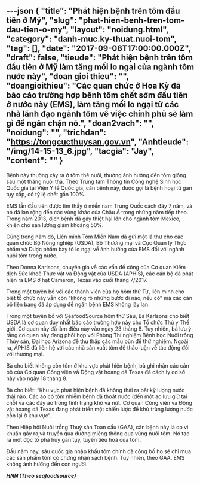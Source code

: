 ---json
{
    "title": "Phát hiện bệnh trên tôm đầu tiên ở Mỹ",
    "slug": "phat-hien-benh-tren-tom-dau-tien-o-my",
    "layout": "noidung.html",
    "category": "danh-muc.ky-thuat.nuoi-tom",
    "tag": [],
    "date": "2017-09-08T17:00:00.000Z",
    "draft": false,
    "tieude": "Phát hiện bệnh trên tôm đầu tiên ở Mỹ làm tăng mối lo ngại của ngành tôm nước này",
    "doan gioi thieu": "",
    "doangioithieu": "Các quan chức ở Hoa Kỳ đã báo cáo trường hợp bênh tôm chết sớm đầu tiên ở nước này (EMS), làm tăng mối lo ngại từ các nhà lãnh đạo ngành tôm về việc chính phủ sẽ làm gì để ngăn chặn nó.",
    "doan2vach": "",
    "noidung": "",
    "trichdan": "https://tongcucthuysan.gov.vn",
    "Anhtieude": "/img/14-15-13_6.jpg",
    "tacgia": "Jay",
    "__content__": ""
}
---
<p><span style="font-size:14px">Bệnh n&agrave;y thường xảy ra ở t&ocirc;m thẻ nu&ocirc;i, thường ảnh hưởng đến t&ocirc;m giống sau một th&aacute;ng nu&ocirc;i thả. Theo Trung t&acirc;m Th&ocirc;ng tin C&ocirc;ng nghệ Sinh học Quốc gia tại Viện Y tế Quốc gia, căn bệnh n&agrave;y, được gọi l&agrave; bệnh hoại tử gan tụy cấp, c&oacute; tỷ lệ chết gần 100%.</span></p>

<p><span style="font-size:14px">EMS lần đầu ti&ecirc;n được t&igrave;m thấy ở miền nam Trung Quốc c&aacute;ch đ&acirc;y 7 năm, v&agrave; n&oacute; đ&atilde; lan rộng đến c&aacute;c v&ugrave;ng kh&aacute;c của Ch&acirc;u &Aacute; trong những năm tiếp theo. Trong năm 2013, dịch bệnh đ&atilde; g&acirc;y thiệt hại lớn cho ng&agrave;nh t&ocirc;m Mexico, khiến cho sản lượng giảm khoảng 50%.</span></p>

<p><span style="font-size:14px">Cũng trong năm đ&oacute;, Li&ecirc;n minh T&ocirc;m Miền Nam đ&atilde; gửi một l&aacute; thư cho c&aacute;c quan chức Bộ N&ocirc;ng nghiệp (USDA), Bộ Thương mại v&agrave; Cục Quản l&yacute; Thực phẩm v&agrave; Dược phẩm b&agrave;y tỏ lo ngại về ảnh hưởng của EMS đối với ng&agrave;nh nu&ocirc;i t&ocirc;m trong nước.</span></p>

<p><span style="font-size:14px">Theo Donna Karlsons, chuy&ecirc;n gia về c&aacute;c vấn đề c&ocirc;ng của Cơ quan Kiểm dịch Sức khoẻ Thực vật v&agrave; Động vật của USDA (APHIS), c&aacute;c c&aacute;n bộ đ&atilde; ph&aacute;t hiện ra EMS ở hạt Cameron, Texas v&agrave;o cuối th&aacute;ng 7/2017.</span></p>

<p><span style="font-size:14px">Trong một tuy&ecirc;n bố với c&aacute;c th&agrave;nh vi&ecirc;n của họ h&ocirc;m thứ Tư, li&ecirc;n minh cho biết tổ chức n&agrave;y vẫn c&ograve;n &ldquo;kh&ocirc;ng r&otilde; những bước đi n&agrave;o, nếu c&oacute;&rdquo; m&agrave; c&aacute;c c&aacute;n bộ li&ecirc;n bang đ&atilde; &aacute;p dụng để ngăn bệnh EMS kh&ocirc;ng l&acirc;y lan.</span></p>

<p><span style="font-size:14px">Trong một tuy&ecirc;n bố với SeafoodSource h&ocirc;m thứ S&aacute;u, B&agrave; Karlsons cho biết USDA l&agrave; cơ quan duy nhất b&aacute;o c&aacute;o trường hợp n&agrave;y cho Tổ chức Th&uacute; y Thế giới. Cơ quan n&agrave;y đ&atilde; l&agrave;m điều n&agrave;y v&agrave;o ng&agrave;y 23 th&aacute;ng 8. Tuy nhi&ecirc;n, b&agrave; lưu &yacute; rằng cơ quan n&agrave;y đang phối hợp với Ph&ograve;ng Th&iacute; nghiệm Bệnh học Nu&ocirc;i trồng Thủy sản, Đại học Arizona để thu thập c&aacute;c mẫu b&ugrave;n để thử nghiệm. Ngo&agrave;i ra, APHIS đ&atilde; li&ecirc;n hệ với c&aacute;c nh&agrave; sản xuất t&ocirc;m để thảo luận về t&aacute;c động đối với thương mại.</span></p>

<p><span style="font-size:14px">B&agrave; cho biết kh&ocirc;ng c&ograve;n t&ocirc;m ở khu vực ph&aacute;t hiện bệnh, b&agrave; ghi nhận c&aacute;c c&aacute;n bộ của Cơ quan C&ocirc;ng vi&ecirc;n v&agrave; Động vật hoang d&atilde; Texas đ&atilde; c&aacute;ch ly cơ sở n&agrave;y v&agrave;o ng&agrave;y 18 th&aacute;ng 8.</span></p>

<p><span style="font-size:14px">B&agrave; cho biết: &ldquo;Khu vực ph&aacute;t hiện bệnh đ&atilde; kh&ocirc;ng thải ra bất kỳ lượng nước thải n&agrave;o. C&aacute;c ao c&oacute; t&ocirc;m nhiễm bệnh đ&atilde; tho&aacute;t nước (đến một ao lưu giữ tại chỗ) v&agrave; c&aacute;c đ&aacute;y ao trong t&igrave;nh trạng kh&ocirc; v&agrave; nứt. Cơ quan C&ocirc;ng vi&ecirc;n v&agrave; Động vật hoang d&atilde; Texas đang ph&aacute;t triển một chiến lược để khử tr&ugrave;ng lượng nước c&ograve;n lại ở khu vực&rdquo;.</span></p>

<p><span style="font-size:14px">Theo Hiệp hội Nu&ocirc;i trồng Thuỷ sản To&agrave;n cầu (GAA), căn bệnh n&agrave;y l&agrave; do vi khuẩn g&acirc;y ra v&agrave; truyền qua đường miệng th&ocirc;ng qua v&ugrave;ng nu&ocirc;i t&ocirc;m. N&oacute; tạo ra một độc tố ph&aacute; huỷ gan tụy, tuyến ti&ecirc;u ho&aacute; của t&ocirc;m.</span></p>

<p><span style="font-size:14px">Đầu năm nay, s&aacute;u quốc gia nhập khẩu t&ocirc;m ch&iacute;nh đ&atilde; c&ocirc;ng bố họ sẽ chỉ mua c&aacute;c sản phẩm t&ocirc;m c&oacute; chứng nhận sạch bệnh. Tuy nhi&ecirc;n, theo GAA, EMS kh&ocirc;ng ảnh hưởng đến con người.</span></p>

<p><span style="font-size:14px"><strong><em>HNN (Theo seafoodsource)</em></strong></span></p>
